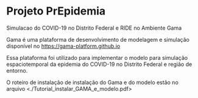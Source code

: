 # Projeto PrEpidemia
Simulacao do COVID-19 no Distrito Federal e RIDE no Ambiente Gama


Gama é uma plataforma de desenvolvimento de modelagem e simulação disponível no <https://gama-platform.github.io> 

Essa plataforma foi utilizado para implementar o modelo para simulação espaciotemporal da epidemia do COVID-19 no Distrito Federal e região de entorno. 

O roteiro de instalação de instalação do Gama e do modelo estão no arquivo 
<./Tutorial_instalar_GAMA_e_modelo.pdf>

